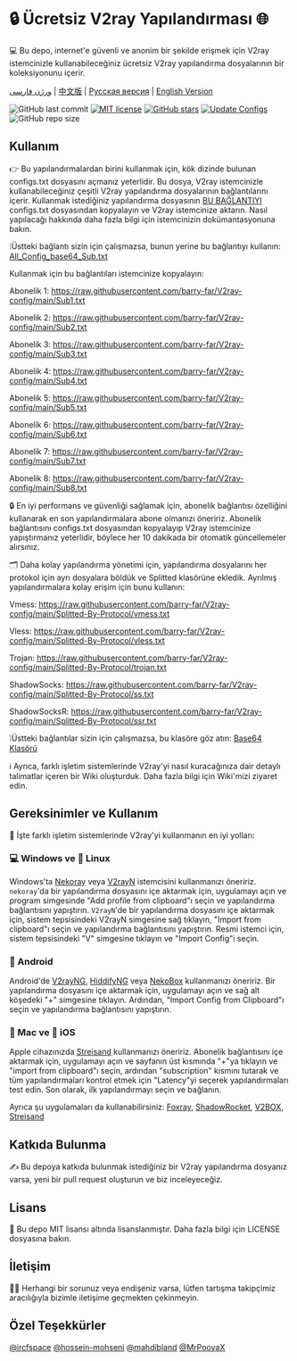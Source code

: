 # 🔒 Ücretsiz V2ray Yapılandırması 🌐
💻 Bu depo, internet'e güvenli ve anonim bir şekilde erişmek için V2ray istemcinizle kullanabileceğiniz ücretsiz V2ray yapılandırma dosyalarının bir koleksiyonunu içerir.

[ورژن فارسی](https://github.com/barry-far/V2ray-config/blob/main/Persian-README.md) | [中文版](https://github.com/barry-far/V2ray-config/blob/main/Chinese-README.md) | [Русская версия](https://github.com/barry-far/V2ray-config/blob/main/Russian-README.md) | [English Version](https://github.com/barry-far/V2ray-config)

![GitHub last commit](https://img.shields.io/github/last-commit/barry-far/V2ray-config.svg) [![MIT license](https://img.shields.io/badge/License-MIT-blue.svg)](https://lbesson.mit-license.org/) [![GitHub stars](https://img.shields.io/github/stars/barry-far/V2ray-config.svg)](https://github.com/barry-far/V2ray-config/stargazers) [![Update Configs](https://github.com/barry-far/V2ray-config/actions/workflows/main.yml/badge.svg)](https://github.com/barry-far/V2ray-config/actions/workflows/main.yml) ![GitHub repo size](https://img.shields.io/github/repo-size/barry-far/V2ray-config)  

## Kullanım
👉 Bu yapılandırmalardan birini kullanmak için, kök dizinde bulunan configs.txt dosyasını açmanız yeterlidir. Bu dosya, V2ray istemcinizle kullanabileceğiniz çeşitli V2ray yapılandırma dosyalarının bağlantılarını içerir. Kullanmak istediğiniz yapılandırma dosyasının [BU BAĞLANTIYI](https://raw.githubusercontent.com/barry-far/V2ray-config/main/All_Configs_Sub.txt) configs.txt dosyasından kopyalayın ve V2ray istemcinize aktarın. Nasıl yapılacağı hakkında daha fazla bilgi için istemcinizin dokümantasyonuna bakın.

❕Üstteki bağlantı sizin için çalışmazsa, bunun yerine bu bağlantıyı kullanın: [All_Config_base64_Sub.txt](https://raw.githubusercontent.com/barry-far/V2ray-config/main/All_Configs_base64_Sub.txt)

Kullanmak için bu bağlantıları istemcinize kopyalayın:

Abonelik 1: https://raw.githubusercontent.com/barry-far/V2ray-config/main/Sub1.txt

Abonelik 2: https://raw.githubusercontent.com/barry-far/V2ray-config/main/Sub2.txt

Abonelik 3: https://raw.githubusercontent.com/barry-far/V2ray-config/main/Sub3.txt

Abonelik 4: https://raw.githubusercontent.com/barry-far/V2ray-config/main/Sub4.txt

Abonelik 5: https://raw.githubusercontent.com/barry-far/V2ray-config/main/Sub5.txt

Abonelik 6: https://raw.githubusercontent.com/barry-far/V2ray-config/main/Sub6.txt

Abonelik 7: https://raw.githubusercontent.com/barry-far/V2ray-config/main/Sub7.txt

Abonelik 8: https://raw.githubusercontent.com/barry-far/V2ray-config/main/Sub8.txt

🔒 En iyi performans ve güvenliği sağlamak için, abonelik bağlantısı özelliğini kullanarak en son yapılandırmalara abone olmanızı öneririz. Abonelik bağlantısını configs.txt dosyasından kopyalayıp V2ray istemcinize yapıştırmanız yeterlidir, böylece her 10 dakikada bir otomatik güncellemeler alırsınız.

🗂️ Daha kolay yapılandırma yönetimi için, yapılandırma dosyalarını her protokol için ayrı dosyalara böldük ve Splitted klasörüne ekledik. Ayrılmış yapılandırmalara kolay erişim için bunu kullanın:

Vmess: https://raw.githubusercontent.com/barry-far/V2ray-config/main/Splitted-By-Protocol/vmess.txt

Vless: https://raw.githubusercontent.com/barry-far/V2ray-config/main/Splitted-By-Protocol/vless.txt

Trojan: https://raw.githubusercontent.com/barry-far/V2ray-config/main/Splitted-By-Protocol/trojan.txt

ShadowSocks: https://raw.githubusercontent.com/barry-far/V2ray-config/main/Splitted-By-Protocol/ss.txt

ShadowSocksR: https://raw.githubusercontent.com/barry-far/V2ray-config/main/Splitted-By-Protocol/ssr.txt

❕Üstteki bağlantılar sizin için çalışmazsa, bu klasöre göz atın: [Base64 Klasörü](https://github.com/barry-far/V2ray-config/tree/dev/Base64)

ℹ️ Ayrıca, farklı işletim sistemlerinde V2ray'yi nasıl kuracağınıza dair detaylı talimatlar içeren bir Wiki oluşturduk. Daha fazla bilgi için Wiki'mizi ziyaret edin.

## Gereksinimler ve Kullanım
📲 İşte farklı işletim sistemlerinde V2ray'yi kullanmanın en iyi yolları:

### 💻 Windows ve 🐧 Linux
Windows'ta [Nekoray](https://github.com/MatsuriDayo/nekoray) veya [V2rayN](https://github.com/2dust/v2rayN) istemcisini kullanmanızı öneririz. `nekoray`'da bir yapılandırma dosyasını içe aktarmak için, uygulamayı açın ve program simgesinde "Add profile from clipboard"ı seçin ve yapılandırma bağlantısını yapıştırın. `V2rayN`'de bir yapılandırma dosyasını içe aktarmak için, sistem tepsisindeki V2rayN simgesine sağ tıklayın, "Import from clipboard"ı seçin ve yapılandırma bağlantısını yapıştırın. Resmi istemci için, sistem tepsisindeki "V" simgesine tıklayın ve "Import Config"i seçin.

### 🤖 Android
Android'de [V2rayNG](https://github.com/2dust/v2rayNG), [HiddifyNG](https://github.com/hiddify/HiddifyNG) veya [NekoBox](https://github.com/MatsuriDayo/NekoBoxForAndroid) kullanmanızı öneririz. Bir yapılandırma dosyasını içe aktarmak için, uygulamayı açın ve sağ alt köşedeki "+" simgesine tıklayın. Ardından, "Import Config from Clipboard"ı seçin ve yapılandırma bağlantısını yapıştırın.

### 🍎 Mac ve 📱 iOS
Apple cihazınızda [Streisand](https://apps.apple.com/us/app/streisand/id6450534064) kullanmanızı öneririz. Abonelik bağlantısını içe aktarmak için, uygulamayı açın ve sayfanın üst kısmında "+"ya tıklayın ve "import from clipboard"ı seçin, ardından "subscription" kısmını tutarak ve tüm yapılandırmaları kontrol etmek için "Latency"yi seçerek yapılandırmaları test edin. Son olarak, ilk yapılandırmayı seçin ve bağlanın.

Ayrıca şu uygulamaları da kullanabilirsiniz: [Foxray](https://apps.apple.com/us/app/foxray/id6448898396), [ShadowRocket](https://apps.apple.com/ca/app/shadowrocket/id932747118), [V2BOX](https://apps.apple.com/us/app/v2box-v2ray-client/id6446814690), [Streisand](https://apps.apple.com/us/app/streisand/id6450534064)

## Katkıda Bulunma
✍️ Bu depoya katkıda bulunmak istediğiniz bir V2ray yapılandırma dosyanız varsa, yeni bir pull request oluşturun ve biz inceleyeceğiz.

## Lisans
📝 Bu depo MIT lisansı altında lisanslanmıştır. Daha fazla bilgi için LICENSE dosyasına bakın.

## İletişim
🙋‍♀️ Herhangi bir sorunuz veya endişeniz varsa, lütfen tartışma takipçimiz aracılığıyla bizimle iletişime geçmekten çekinmeyin.

## Özel Teşekkürler
[@ircfspace](https://github.com/MrPooyaX)
[@hossein-mohseni](https://github.com/hossein-mohseni)
[@mahdibland](https://github.com/mahdibland)
[@MrPooyaX](https://github.com/MrPooyaX) 